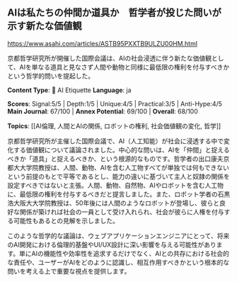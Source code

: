 ## AIは私たちの仲間か道具か　哲学者が投じた問いが示す新たな価値観

https://www.asahi.com/articles/ASTB95PXXTB9ULZU00HM.html

京都哲学研究所が開催した国際会議は、AIの社会浸透に伴う新たな価値観として、AIを単なる道具と見なさず人間や動物と同様に最低限の権利を付与すべきかという哲学的問いを提起した。

**Content Type**: 🤝 AI Etiquette
**Language**: ja

**Scores**: Signal:5/5 | Depth:1/5 | Unique:4/5 | Practical:3/5 | Anti-Hype:4/5
**Main Journal**: 67/100 | **Annex Potential**: 69/100 | **Overall**: 68/100

**Topics**: [[AI倫理, 人間とAIの関係, ロボットの権利, 社会価値観の変化, 哲学]]

京都哲学研究所が主催した国際会議で、AI（人工知能）が社会に浸透する中で変化する価値観について議論されました。中心的な問いは、AIを「仲間」と捉えるべきか「道具」と捉えるべきか、という根源的なものです。哲学者の出口康夫京都大大学院教授は、人間、動物、AIを含む人工物すべてが単独では何もできないという前提のもとで平等であるとし、能力の違いに基づいて主人と奴隷の関係を設定すべきではないと主張。人間、動物、自然物、AIやロボットを含む人工物に、最低限の権利を付与するべきだと提言しました。また、ロボット学者の石黒浩大阪大大学院教授は、50年後には人間のようなロボットが登場し、彼らと良好な関係が築ければ社会の一員として受け入れられ、社会が彼らに人権を付与する可能性もあるとの見解を示しました。

このような哲学的な議論は、ウェブアプリケーションエンジニアにとって、将来のAI開発における倫理的基盤やUI/UX設計に深い影響を与える可能性があります。単にAIの機能性や効率性を追求するだけでなく、AIとの共存における社会的な責任や、ユーザーがAIをどのように認識し、相互作用すべきかという根本的な問いを考える上で重要な視点を提供します。